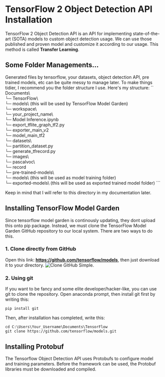 # TensorFlow 2 Object Detection API Installation
TensorFlow 2 Object Detection API is an API for implementing state-of-the-art (SOTA) models to custom object detection usage. We can use those published and proven model and customize it according to our usage. This method is called **Transfer Learning**.
## Some Folder Managements...
Generated files by tensorflow, your datasets, object detection API, pre trained models, etc can be quite messy to manage later. To make things tidier, I recommend you the folder structure I use. Here's my structure:
  ``
  Documents\  
  └─ TensorFlow\  
    └─ models\ (this will be used by TensorFlow Model Garden)  
    └─ workspace\  
      └─ your_project_name\  
         └─ Model Inference.ipynb  
         └─ export_tflite_graph_tf2.py  
         └─ exporter_main_v2  
         └─ model_main_tf2  
         └─ datasets\  
            └─ partition_dataset.py  
            └─ generate_tfrecord.py  
            └─ images\  
            └─ pascalvoc\  
            └─ record  
         └─ pre-trained-models\  
         └─ models\ (this will be used as model training folder)  
         └─ exported-models\ (this will be used as exported trained model folder)
         ```

Keep in mind that I will refer to this directory in my documentation later.
## Installing TensorFlow Model Garden
Since tensorflow model garden is continously updating, they dont upload this onto pip package. Instead, we must clone the TensorFlow Model Garden GitHub repository to our local system. There are two ways to do this.
### 1. Clone directly from GitHub
Open this link: **https://github.com/tensorflow/models**, then just download it to your directory.
![Clone GitHub](https://github.com/rizkymille/rasendriya-auav-ui/blob/main/docs/clonegithub.jpg)
Simple.
### 2. Using git
If you want to be fancy and some elite developer/hacker-like, you can use git to clone the repository. Open anaconda prompt, then install git first by writing this:
  ```
  pip install git
  ```
Then, after installation has completed, write this:
  ```
  cd C:\Users\Your_Username\Documents\TensorFlow
  git clone https://github.com/tensorflow/models.git
  ```
## Installing Protobuf
The Tensorflow Object Detection API uses Protobufs to configure model and training parameters. Before the framework can be used, the Protobuf libraries must be downloaded and compiled.
